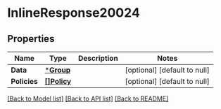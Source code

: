 # InlineResponse20024

## Properties
Name | Type | Description | Notes
------------ | ------------- | ------------- | -------------
**Data** | [***Group**](Group.md) |  | [optional] [default to null]
**Policies** | [**[]Policy**](Policy.md) |  | [optional] [default to null]

[[Back to Model list]](../README.md#documentation-for-models) [[Back to API list]](../README.md#documentation-for-api-endpoints) [[Back to README]](../README.md)

